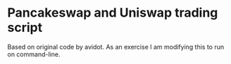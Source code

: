 # Pancakeswap and Uniswap trading script

Based on original code by avidot. As an exercise I am modifying this to run on command-line.
